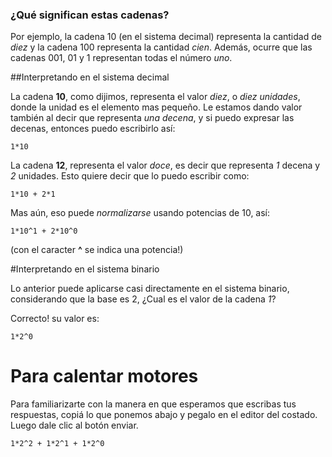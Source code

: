 

### ¿Qué significan estas cadenas?

Por ejemplo, la cadena 10 (en el sistema decimal) representa la cantidad de _diez_  y la cadena 100 representa la cantidad _cien_. Además, ocurre que las cadenas 001, 01 y 1 representan todas el número _uno_.

##Interpretando en el sistema decimal

La cadena **10**, como dijimos, representa el valor _diez_, o _diez unidades_, donde la unidad es el elemento mas pequeño. Le estamos dando valor también al decir que representa *una decena*, y si puedo expresar las decenas, entonces puedo escribirlo así:
```
1*10
```

La cadena **12**, representa el valor _doce_, es decir que representa *1* decena y *2* unidades. Esto quiere decir que lo puedo escribir como:

```
1*10 + 2*1
```

Mas aún, eso puede _normalizarse_ usando potencias de 10, así:

```
1*10^1 + 2*10^0
```

(con el caracter **^** se indica una potencia!)

#Interpretando en el sistema binario

Lo anterior puede aplicarse casi directamente en el sistema binario, considerando que la base es 2, ¿Cual es el valor de la cadena *1*? 

Correcto! su valor es:

```
1*2^0
```

# Para calentar motores

Para familiarizarte con la manera en que esperamos que escribas tus respuestas, copiá lo que ponemos abajo y pegalo en el editor del costado. Luego dale clic al botón enviar.

```
1*2^2 + 1*2^1 + 1*2^0
```
